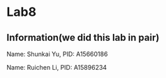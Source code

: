 # Lab8

## Information(we did this lab in pair)
Name: Shunkai Yu, PID: A15660186

Name: Ruichen Li, PID: A15896234



